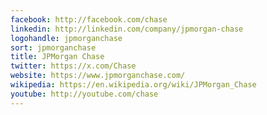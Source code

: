 ```yaml
---
facebook: http://facebook.com/chase
linkedin: http://linkedin.com/company/jpmorgan-chase
logohandle: jpmorganchase
sort: jpmorganchase
title: JPMorgan Chase
twitter: https://x.com/Chase
website: https://www.jpmorganchase.com/
wikipedia: https://en.wikipedia.org/wiki/JPMorgan_Chase
youtube: http://youtube.com/chase
---
```

